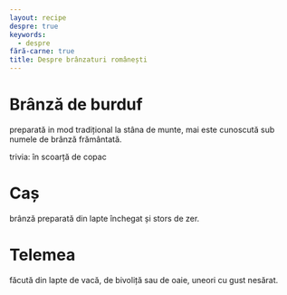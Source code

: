```yaml
---
layout: recipe
despre: true
keywords:
  - despre
fără-carne: true
title: Despre brânzaturi românești
---
```


# Brânză de burduf

preparată in mod tradițional la stâna de munte, mai este cunoscută
sub numele de brânză frământată.

trivia: în scoarță de copac

# Caș

brânză preparată din lapte închegat și stors de zer.

# Telemea

făcută din lapte de vacă, de bivoliță sau de oaie, uneori cu
gust nesărat.

